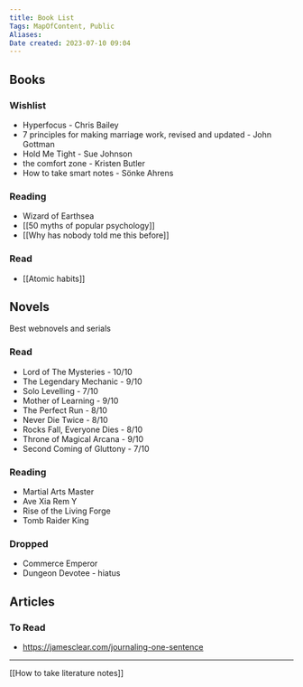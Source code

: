 ```yaml
---
title: Book List
Tags: MapOfContent, Public
Aliases:
Date created: 2023-07-10 09:04
---
```


## Books

### Wishlist
- Hyperfocus - Chris Bailey
- 7 principles for making marriage work, revised and updated - John Gottman
- Hold Me Tight - Sue Johnson
- the comfort zone - Kristen Butler
- How to take smart notes - Sönke Ahrens
### Reading
- Wizard of Earthsea
- [[50 myths of popular psychology]]
- [[Why has nobody told me this before]] 
### Read
- [[Atomic habits]]

## Novels
Best webnovels and serials

### Read
- Lord of The Mysteries - 10/10
- The Legendary Mechanic - 9/10
- Solo Levelling - 7/10
- Mother of Learning - 9/10
- The Perfect Run - 8/10
- Never Die Twice - 8/10
- Rocks Fall, Everyone Dies - 8/10
- Throne of Magical Arcana - 9/10
- Second Coming of Gluttony - 7/10

### Reading
- Martial Arts Master
- Ave Xia Rem Y
- Rise of the Living Forge
- Tomb Raider King

### Dropped
- Commerce Emperor
- Dungeon Devotee - hiatus

## Articles

### To Read
- https://jamesclear.com/journaling-one-sentence

---
[[How to take literature notes]]